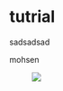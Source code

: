 # tutrial
sadsadsad
<p>mohsen</p>
<figure>
  <img src="[https://www.thedesignwork.com/beautiful-google-pictures/](https://www.thedesignwork.com/beautiful-google-pictures/)">
  </fiugre>
